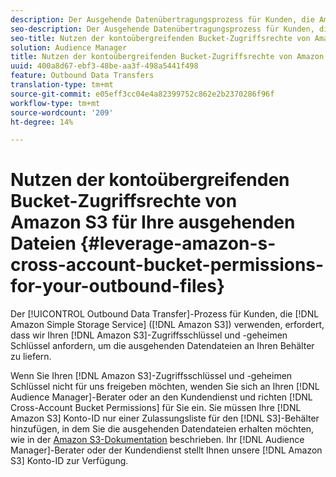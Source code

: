 ```yaml
---
description: Der Ausgehende Datenübertragungsprozess für Kunden, die Amazon Simple Datenspeicherung Service (Amazon S3) verwenden, erfordert, dass wir Ihren Amazon S3-Zugriffsschlüssel und -geheimen Schlüssel anfordern, um die ausgehenden Datendateien an Ihren Behälter zu liefern.
seo-description: Der Ausgehende Datenübertragungsprozess für Kunden, die Amazon Simple Datenspeicherung Service (Amazon S3) verwenden, erfordert, dass wir Ihren Amazon S3-Zugriffsschlüssel und -geheimen Schlüssel anfordern, um die ausgehenden Datendateien an Ihren Behälter zu liefern.
seo-title: Nutzen der kontoübergreifenden Bucket-Zugriffsrechte von Amazon S3 für Ihre ausgehenden Dateien
solution: Audience Manager
title: Nutzen der kontoübergreifenden Bucket-Zugriffsrechte von Amazon S3 für Ihre ausgehenden Dateien
uuid: 400a8d67-ebf3-48be-aa3f-498a5441f498
feature: Outbound Data Transfers
translation-type: tm+mt
source-git-commit: e05eff3cc04e4a82399752c862e2b2370286f96f
workflow-type: tm+mt
source-wordcount: '209'
ht-degree: 14%

---
```



# Nutzen der kontoübergreifenden Bucket-Zugriffsrechte von Amazon S3 für Ihre ausgehenden Dateien {#leverage-amazon-s-cross-account-bucket-permissions-for-your-outbound-files}

Der [!UICONTROL Outbound Data Transfer]-Prozess für Kunden, die [!DNL Amazon Simple Storage Service] ([!DNL Amazon S3]) verwenden, erfordert, dass wir Ihren [!DNL Amazon S3]-Zugriffsschlüssel und -geheimen Schlüssel anfordern, um die ausgehenden Datendateien an Ihren Behälter zu liefern.

Wenn Sie Ihren [!DNL Amazon S3]-Zugriffsschlüssel und -geheimen Schlüssel nicht für uns freigeben möchten, wenden Sie sich an Ihren [!DNL Audience Manager]-Berater oder an den Kundendienst und richten [!DNL Cross-Account Bucket Permissions] für Sie ein. Sie müssen Ihre [!DNL Amazon S3] Konto-ID nur einer Zulassungsliste für den [!DNL S3]-Behälter hinzufügen, in dem Sie die ausgehenden Datendateien erhalten möchten, wie in der [Amazon S3-Dokumentation](https://docs.aws.amazon.com/AmazonS3/latest/dev/example-walkthroughs-managing-access-example2.html) beschrieben. Ihr [!DNL Audience Manager]-Berater oder der Kundendienst stellt Ihnen unsere [!DNL Amazon S3] Konto-ID zur Verfügung.